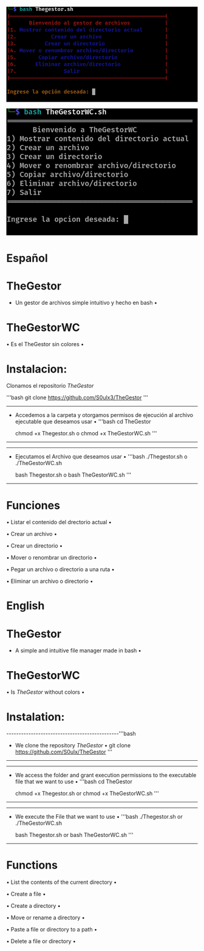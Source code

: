 ![TheGestor](https://github.com/S0ulx3/TheGestor/blob/main/TheGestor.png)

![TheGestorWC](https://github.com/S0ulx3/TheGestor/blob/main/TheGestorWC.png)

# Español
# TheGestor 

- Un gestor de archivos simple intuitivo y hecho en bash •

# TheGestorWC

• Es el TheGestor sin colores •

# Instalacion:

Clonamos el repositorio *TheGestor* 

'''bash
  git clone https://github.com/S0ulx3/TheGestor
'''

--------------------------------------------------------------------------------------------------
- Accedemos a la carpeta y otorgamos permisos de ejecución al archivo ejecutable que deseamos usar •
'''bash
  cd TheGestor

  chmod +x Thegestor.sh
  o 
  chmod +x TheGestorWC.sh
'''
--------------------------------------------------------------------------------------------------

---------------------------------------------
- Ejecutamos el Archivo que deseamos usar •
'''bash
  ./Thegestor.sh o ./TheGestorWC.sh

  bash Thegestor.sh o bash TheGestorWC.sh
'''
---------------------------------------------

# Funciones

• Listar el contenido del drectorio actual •

• Crear un archivo •

• Crear un directorio •

• Mover o renombrar un directorio •

• Pegar un archivo o directorio a una ruta •

• Eliminar un archivo o directorio •




# English
# TheGestor
- A simple and intuitive file manager made in bash •

# TheGestorWC

• Is *TheGestor* without colors •

# Instalation:
----------------------------------------------'''bash
- We clone the repository *TheGestor* •
  git clone https://github.com/S0ulx/TheGestor
'''
----------------------------------------------

--------------------------------------------------------------------------------------------------
- We access the folder and grant execution permissions to the executable file that we want to use •
'''bash
  cd TheGestor
  
  chmod +x Thegestor.sh
  or 
  chmod +x TheGestorWC.sh
'''
----------------------------------------------------------------------------------------------------

----------------------------------------------
- We execute the File that we want to use •
'''bash 
  ./Thegestor.sh or ./TheGestorWC.sh

  bash Thegestor.sh or bash TheGestorWC.sh
'''
----------------------------------------------

# Functions

• List the contents of the current directory •

• Create a file •

• Create a directory •

• Move or rename a directory •

• Paste a file or directory to a path •

• Delete a file or directory •


